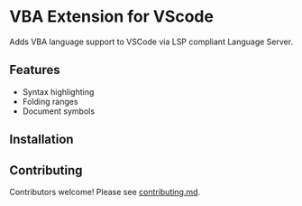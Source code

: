 # VBA Extension for VScode

Adds VBA language support to VSCode via LSP compliant Language Server.

## Features
* Syntax highlighting
* Folding ranges
* Document symbols


## Installation

## Contributing

Contributors welcome! Please see [contributing.md](tbc).